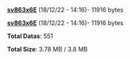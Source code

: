 [**sv863x6E**](/data/sv863x6E.txt) (18/12/22 - 14:16)- 11916 bytes

[**sv863x6E**](/data/sv863x6E.txt) (18/12/22 - 14:16)- 11916 bytes

**Total Datas**: 551

**Total Size**: 3.78 MB / 3.8 MB